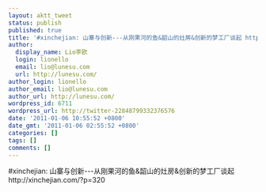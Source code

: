 ```yaml
---
layout: aktt_tweet
status: publish
published: true
title: '#xinchejian: 山寨与创新---从刚果河的鱼&韶山的灶房&创新的梦工厂谈起 http:&#47;&#47;...'
author:
  display_name: Lio李欧
  login: lionello
  email: lio@lunesu.com
  url: http://lunesu.com/
author_login: lionello
author_email: lio@lunesu.com
author_url: http://lunesu.com/
wordpress_id: 6711
wordpress_url: http://twitter-22848799332376576
date: '2011-01-06 10:55:52 +0800'
date_gmt: '2011-01-06 02:55:52 +0800'
categories: []
tags: []
comments: []
---
```

<p>#xinchejian: 山寨与创新---从刚果河的鱼&韶山的灶房&创新的梦工厂谈起 http:&#47;&#47;xinchejian.com&#47;?p=320</p>
